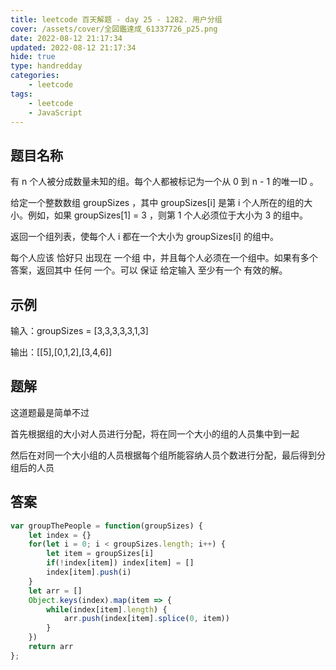 ```yaml
---
title: leetcode 百天解题 - day 25 - 1282. 用户分组
cover: /assets/cover/全図鑑達成_61337726_p25.png
date: 2022-08-12 21:17:34
updated: 2022-08-12 21:17:34
hide: true
type: handredday
categories:
    - leetcode
tags:
    - leetcode
    - JavaScript
---
```


## 题目名称

有 n 个人被分成数量未知的组。每个人都被标记为一个从 0 到 n - 1 的唯一ID 。

给定一个整数数组 groupSizes ，其中 groupSizes[i] 是第 i 个人所在的组的大小。例如，如果 groupSizes[1] = 3 ，则第 1 个人必须位于大小为 3 的组中。

返回一个组列表，使每个人 i 都在一个大小为 groupSizes[i] 的组中。

每个人应该 恰好只 出现在 一个组 中，并且每个人必须在一个组中。如果有多个答案，返回其中 任何 一个。可以 保证 给定输入 至少有一个 有效的解。

## 示例

输入：groupSizes = [3,3,3,3,3,1,3]

输出：[[5],[0,1,2],[3,4,6]]

## 题解

这道题最是简单不过

首先根据组的大小对人员进行分配，将在同一个大小的组的人员集中到一起

然后在对同一个大小组的人员根据每个组所能容纳人员个数进行分配，最后得到分组后的人员

## 答案

~~~js
var groupThePeople = function(groupSizes) {
    let index = {}
    for(let i = 0; i < groupSizes.length; i++) {
        let item = groupSizes[i]
        if(!index[item]) index[item] = []
        index[item].push(i)
    }
    let arr = []
    Object.keys(index).map(item => {
        while(index[item].length) {
            arr.push(index[item].splice(0, item))
        }
    })
    return arr
};
~~~
